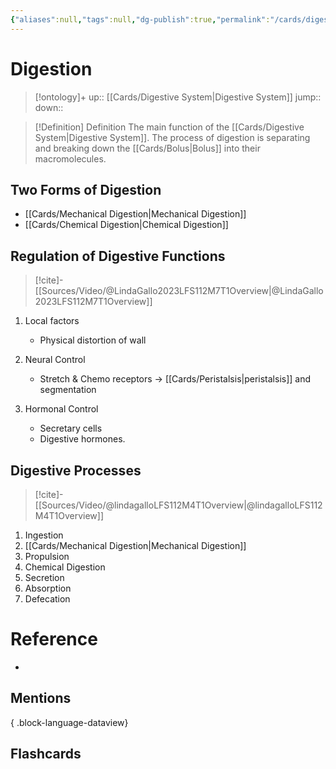 ```yaml
---
{"aliases":null,"tags":null,"dg-publish":true,"permalink":"/cards/digestion/","dgPassFrontmatter":true}
---
```


# Digestion

> [!ontology]+
> up:: [[Cards/Digestive System\|Digestive System]]
> jump:: 
> down:: 

> [!Definition] Definition
> The main function of the [[Cards/Digestive System\|Digestive System]]. The process of digestion is separating and breaking down the [[Cards/Bolus\|Bolus]] into their macromolecules. 

## Two Forms of Digestion

- [[Cards/Mechanical Digestion\|Mechanical Digestion]]
- [[Cards/Chemical Digestion\|Chemical Digestion]]

## Regulation of Digestive Functions

> [!cite]-
> [[Sources/Video/@LindaGallo2023LFS112M7T1Overview\|@LindaGallo2023LFS112M7T1Overview]]

1. Local factors
	- Physical distortion of wall

1. Neural Control
	- Stretch & Chemo receptors -> [[Cards/Peristalsis\|peristalsis]] and segmentation

1. Hormonal Control
	- Secretary cells
	- Digestive hormones.  

## Digestive Processes

> [!cite]-
> [[Sources/Video/@lindagalloLFS112M4T1Overview\|@lindagalloLFS112M4T1Overview]]

1. Ingestion
2. [[Cards/Mechanical Digestion\|Mechanical Digestion]]
3. Propulsion
4. Chemical Digestion
5. Secretion
6. Absorption
7. Defecation

# Reference

- 

## Mentions


{ .block-language-dataview}

## Flashcards